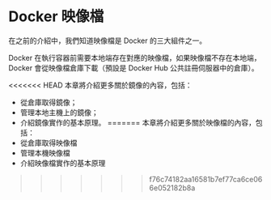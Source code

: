 # Docker 映像檔

在之前的介紹中，我們知道映像檔是 Docker 的三大組件之一。

Docker 在執行容器前需要本地端存在對應的映像檔，如果映像檔不存在本地端，Docker 會從映像檔倉庫下載（預設是 Docker Hub 公共註冊伺服器中的倉庫）。

<<<<<<< HEAD
本章將介紹更多關於鏡像的內容，包括：
* 從倉庫取得鏡像；
* 管理本地主機上的鏡像；
* 介紹鏡像實作的基本原理。
=======
本章將介紹更多關於映像檔的內容，包括：
* 從倉庫取得映像檔
* 管理本機映像檔
* 介紹映像檔實作的基本原理
>>>>>>> f76c74182aa16581b7ef77ca6ce066e052182b8a

